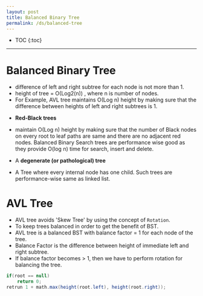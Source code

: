 ```yaml
---
layout: post
title: Balanced Binary Tree
permalink: /ds/balanced-tree
---
```


- TOC
{:toc}

---

# Balanced Binary Tree
- difference of left and right subtree for each node is not more than 1.
- height of tree = O(Log2(n)) , where n is number of nodes.
- For Example, AVL tree maintains O(Log n) height by making sure that the difference between heights of left and right subtrees is 1. 

* **Red-Black trees** 
- maintain O(Log n) height by making sure that the number of Black nodes on every root to leaf paths are same and there are no adjacent red nodes. Balanced Binary Search trees are performance wise good as they provide O(log n) time for search, insert and delete.

* A **degenerate (or pathological) tree**
- A Tree where every internal node has one child. Such trees are performance-wise same as linked list.


# AVL Tree

- AVL tree avoids 'Skew Tree' by using the concept of `Rotation`.
- To keep trees balanced in order to get the benefit of BST.
- AVL tree is a balanced BST with balance factor = 1 for each node of the tree.
- Balance Factor is the difference between height of immediate left and right subtree.
- If balance factor becomes > 1, then we have to perform rotation for balancing the tree.

```java
if(root == null)
	return 0;
retrun 1 + math.max(height(root.left), height(root.right));
```
